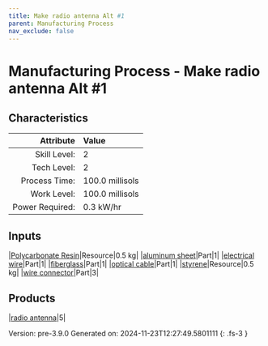 ```yaml
---
title: Make radio antenna Alt #1
parent: Manufacturing Process
nav_exclude: false
---
```

# Manufacturing Process - Make radio antenna Alt #1


## Characteristics

| Attribute      | Value |
|--------:|:------|
|Skill Level:|2|
|Tech Level:|2|
|Process Time:|100.0 millisols|
|Work Level:|100.0 millisols|
|Power Required:|0.3 kW/hr|

## Inputs

|[Polycarbonate Resin](../resource/polycarbonate-resin.html)|Resource|0.5 kg|
|[aluminum sheet](../part/aluminum-sheet.html)|Part|1|
|[electrical wire](../part/electrical-wire.html)|Part|1|
|[fiberglass](../part/fiberglass.html)|Part|1|
|[optical cable](../part/optical-cable.html)|Part|1|
|[styrene](../resource/styrene.html)|Resource|0.5 kg|
|[wire connector](../part/wire-connector.html)|Part|3|

## Products

|[radio antenna](../part/radio-antenna.html)|5|


Version: pre-3.9.0 Generated on: 2024-11-23T12:27:49.5801111
{: .fs-3 }

